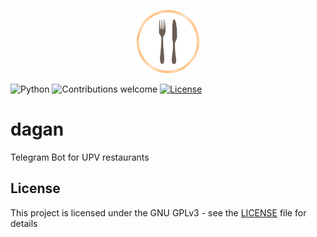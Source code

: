 <p align="center"><img width=20% src="https://github.com/asaezper/dagan/raw/develop/dagan/resources/logo.png"></p>

![Python](https://img.shields.io/badge/python-v3.5+-blue.svg)
![Contributions welcome](https://img.shields.io/badge/contributions-welcome-orange.svg)
[![License](https://img.shields.io/badge/license-GNU%20%20GPL%20v3.0-green.svg)](https://www.gnu.org/licenses/gpl-3.0.en.html)

# dagan
Telegram Bot for UPV restaurants

## License
This project is licensed under the GNU GPLv3 - see the [LICENSE](LICENSE.) file for details

